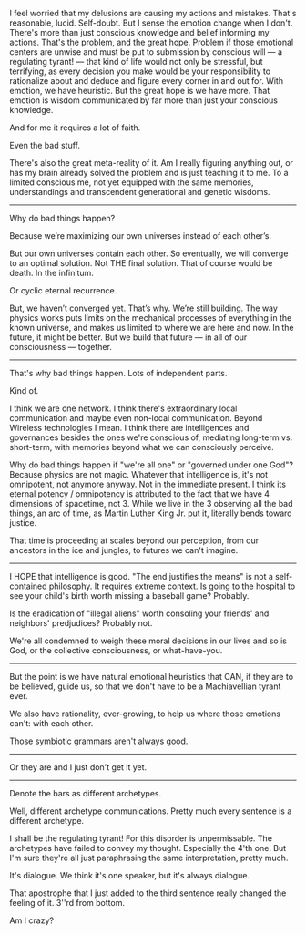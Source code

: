 I feel worried that my delusions are causing my actions and mistakes. That's reasonable, lucid. Self-doubt. But I sense the emotion change when I don't. There's more than just conscious knowledge and belief informing my actions. That's the problem, and the great hope. Problem if those emotional centers are unwise and must be put to submission by conscious will — a regulating tyrant! — that kind of life would not only be stressful, but terrifying, as every decision you make would be your responsibility to rationalize about and deduce and figure every corner in and out for. With emotion, we have heuristic. But the great hope is we have more. That emotion is wisdom communicated by far more than just your conscious knowledge.

And for me it requires a lot of faith.

Even the bad stuff.

There's also the great meta-reality of it. Am I really figuring anything out, or has my brain already solved the problem and is just teaching it to me. To a limited conscious me, not yet equipped with the same memories, understandings and transcendent generational and genetic wisdoms.

---

Why do bad things happen?

Because we’re maximizing our own universes instead of each other’s.

But our own universes contain each other. So eventually, we will converge to an optimal solution. Not THE final solution. That of course would be death. In the infinitum.

Or cyclic eternal recurrence.

But, we haven’t converged yet. That’s why. We’re still building. The way physics works puts limits on the mechanical processes of everything in the known universe, and makes us limited to where we are here and now. In the future, it might be better. But we build that future — in all of our consciousness — together.

---

That's why bad things happen. Lots of independent parts.

Kind of.

I think we are one network. I think there's extraordinary local communication and maybe even non-local communication. Beyond Wireless technologies I mean. I think there are intelligences and governances besides the ones we're conscious of, mediating long-term vs. short-term, with memories beyond what we can consciously perceive.

Why do bad things happen if "we're all one" or "governed under one God"? Because physics are not magic. Whatever that intelligence is, it's not omnipotent, not anymore anyway. Not in the immediate present. I think its eternal potency / omnipotency is attributed to the fact that we have 4 dimensions of spacetime, not 3. While we live in the 3 observing all the bad things, an arc of time, as Martin Luther King Jr. put it, literally bends toward justice.

That time is proceeding at scales beyond our perception, from our ancestors in the ice and jungles, to futures we can't imagine.

---

I HOPE that intelligence is good. "The end justifies the means" is not a self-contained philosophy. It requires extreme context. Is going to the hospital to see your child's birth worth missing a baseball game? Probably.

Is the eradication of "illegal aliens" worth consoling your friends' and neighbors' predjudices? Probably not.

We're all condemned to weigh these moral decisions in our lives and so is God, or the collective consciousness, or what-have-you.

---

But the point is we have natural emotional heuristics that CAN, if they are to be believed, guide us, so that we don't have to be a Machiavellian tyrant ever.

We also have rationality, ever-growing, to help us where those emotions can't: with each other.

Those symbiotic grammars aren't always good.

---

Or they are and I just don't get it yet.

---

Denote the bars as different archetypes.

Well, different archetype communications. Pretty much every sentence is a different archetype.

I shall be the regulating tyrant! For this disorder is unpermissable. The archetypes have failed to convey my thought. Especially the 4'th one. But I'm sure they're all just paraphrasing the same interpretation, pretty much.

It's dialogue. We think it's one speaker, but it's always dialogue.

That apostrophe that I just added to the third sentence really changed the feeling of it. 3''rd from bottom.

Am I crazy?
